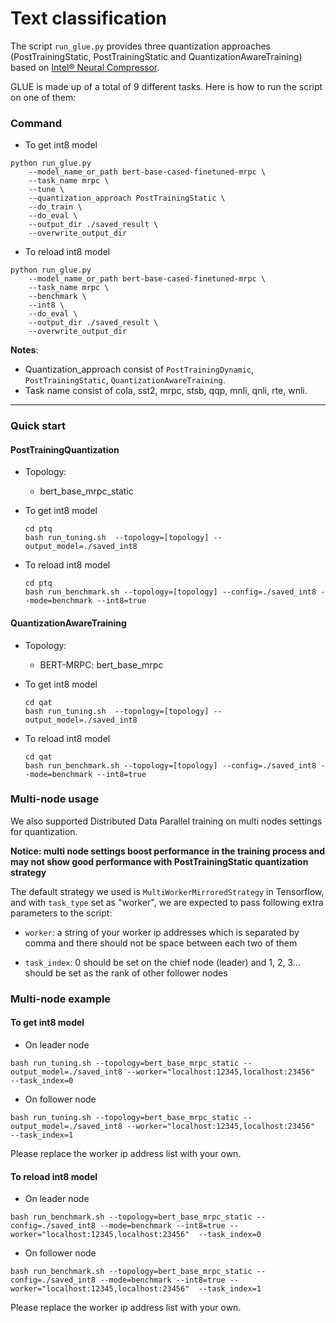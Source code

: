 # Text classification

The script `run_glue.py` provides three quantization approaches (PostTrainingStatic, PostTrainingStatic and QuantizationAwareTraining) based on [Intel® Neural Compressor](https://github.com/intel/neural-compressor).

GLUE is made up of a total of 9 different tasks. Here is how to run the script on one of them:
### Command

 - To get int8 model

```
python run_glue.py     
    --model_name_or_path bert-base-cased-finetuned-mrpc \
    --task_name mrpc \     
    --tune \     
    --quantization_approach PostTrainingStatic \     
    --do_train \     
    --do_eval \     
    --output_dir ./saved_result \  
    --overwrite_output_dir
```
 - To reload int8 model

```
python run_glue.py     
    --model_name_or_path bert-base-cased-finetuned-mrpc \
    --task_name mrpc \     
    --benchmark \
    --int8 \
    --do_eval \     
    --output_dir ./saved_result \  
    --overwrite_output_dir
```

**Notes**: 
 - Quantization_approach consist of `PostTrainingDynamic`, `PostTrainingStatic`, `QuantizationAwareTraining`.
 - Task name consist of cola, sst2, mrpc, stsb, qqp, mnli, qnli, rte, wnli.


------------------------------------------------------
### Quick start

#### PostTrainingQuantization
 - Topology: 
    - bert_base_mrpc_static

 - To get int8 model

    ```
    cd ptq
    bash run_tuning.sh  --topology=[topology] --output_model=./saved_int8
    ```

 - To reload int8 model

    ```
    cd ptq
    bash run_benchmark.sh --topology=[topology] --config=./saved_int8 --mode=benchmark --int8=true
    ```

#### QuantizationAwareTraining

- Topology: 
    - BERT-MRPC: bert_base_mrpc

 - To get int8 model

    ```
    cd qat
    bash run_tuning.sh  --topology=[topology] --output_model=./saved_int8
    ```

 - To reload int8 model

    ```
    cd qat
    bash run_benchmark.sh --topology=[topology] --config=./saved_int8 --mode=benchmark --int8=true
    ```

### Multi-node usage

We also supported Distributed Data Parallel training on multi nodes settings for quantization.

**Notice: multi node settings boost performance in the training process and may not show good performance with PostTrainingStatic quantization strategy**

The default strategy we used is `MultiWorkerMirroredStrategy` in Tensorflow, and with `task_type` set as "worker", we are expected to pass following extra parameters to the script:

* `worker`: a string of your worker ip addresses which is separated by comma and there should not be space between each two of them

* `task_index`: 0 should be set on the chief node (leader) and 1, 2, 3... should be set as the rank of other follower nodes

### Multi-node example

#### To get int8 model

* On leader node

```
bash run_tuning.sh --topology=bert_base_mrpc_static --output_model=./saved_int8 --worker="localhost:12345,localhost:23456"  --task_index=0
```

* On follower node

```
bash run_tuning.sh --topology=bert_base_mrpc_static --output_model=./saved_int8 --worker="localhost:12345,localhost:23456"  --task_index=1
```

Please replace the worker ip address list with your own.

#### To reload int8 model

* On leader node

```
bash run_benchmark.sh --topology=bert_base_mrpc_static --config=./saved_int8 --mode=benchmark --int8=true --worker="localhost:12345,localhost:23456"  --task_index=0
```

* On follower node

```
bash run_benchmark.sh --topology=bert_base_mrpc_static --config=./saved_int8 --mode=benchmark --int8=true --worker="localhost:12345,localhost:23456"  --task_index=1
```

Please replace the worker ip address list with your own.




